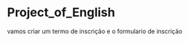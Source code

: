 Project_of_English
==================
vamos criar um termo de inscrição e  o formulario de inscrição
